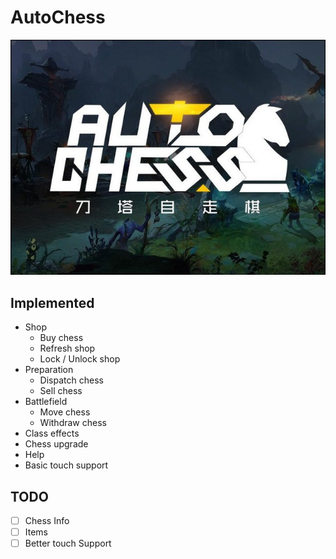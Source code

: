 # AutoChess

![AutoChess](src/assets/autochess.jpg)

## Implemented

- Shop
  - Buy chess
  - Refresh shop
  - Lock / Unlock shop
- Preparation
  - Dispatch chess
  - Sell chess
- Battlefield
  - Move chess
  - Withdraw chess
- Class effects
- Chess upgrade
- Help
- Basic touch support

## TODO

- [ ] Chess Info
- [ ] Items
- [ ] Better touch Support
